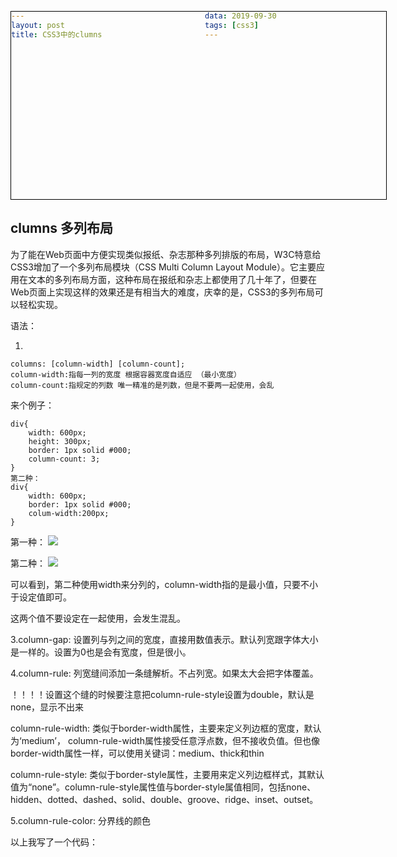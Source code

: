 ```yaml
---
layout: post
title: CSS3中的clumns
data: 2019-09-30
tags: [css3]
---
```


 
 ## clumns 多列布局

为了能在Web页面中方便实现类似报纸、杂志那种多列排版的布局，W3C特意给CSS3增加了一个多列布局模块（CSS Multi Column Layout Module）。它主要应用在文本的多列布局方面，这种布局在报纸和杂志上都使用了几十年了，但要在Web页面上实现这样的效果还是有相当大的难度，庆幸的是，CSS3的多列布局可以轻松实现。

语法：	

1.

    columns: [column-width] [column-count];
	column-width:指每一列的宽度 根据容器宽度自适应 （最小宽度） 
	column-count:指规定的列数 唯一精准的是列数，但是不要两一起使用，会乱

来个例子：
	
	div{
		width: 600px;
		height: 300px;
		border: 1px solid #000;
		column-count: 3;
	}
	第二种：
	div{
		width: 600px;
		border: 1px solid #000;
		colum-width:200px;
	}
		
第一种：
<img src="http://outu8mec9.bkt.clouddn.com/css17.PNG">

第二种：
<img src="http://outu8mec9.bkt.clouddn.com/css18.PNG">

可以看到，第二种使用width来分列的，column-width指的是最小值，只要不小于设定值即可。

这两个值不要设定在一起使用，会发生混乱。

3.column-gap: 设置列与列之间的宽度，直接用数值表示。默认列宽跟字体大小是一样的。设置为0也是会有宽度，但是很小。

4.column-rule: 列宽缝间添加一条缝解析。不占列宽。如果太大会把字体覆盖。

！！！！设置这个缝的时候要注意把column-rule-style设置为double，默认是none，显示不出来


column-rule-width: 类似于border-width属性，主要来定义列边框的宽度，默认为‘medium’， column-rule-width属性接受任意浮点数，但不接收负值。但也像border-width属性一样，可以使用关键词：medium、thick和thin

column-rule-style: 类似于border-style属性，主要用来定义列边框样式，其默认值为“none”。column-rule-style属性值与border-style属值相同，包括none、hidden、dotted、dashed、solid、double、groove、ridge、inset、outset。			  			

5.column-rule-color: 分界线的颜色

以上我写了一个代码：
		<style>
		div{
			width: 600px;
				height: 300px;
				border: 1px solid #000;
				column-width: 200px;
				column-rule-color:crimson;
				column-gap:20px;
				column-rule:yellow;
				column-rule-width:10px;
				column-rule-style:double
				
		}
			</style>
		</head>
		<body>
			<div>花花花花花花花花花花花花花花花花花花花花花花花花花花花花花花花花花花花花花花花花花花花花花花花花花花花</div>
		</body>

6.column-span: 1/all 

设置多列布局元素内的子元素，可以跨列，类似标题效果。即一个新闻标题要横跨所有内容列。注：此属性要在子元素上设置。例如：
	
	.newspaper{
		-moz-column-count:3; /* Firefox */
		-webkit-column-count:3; /* Safari and Chrome */
		column-count:3;
	}
	h2{
		-webkit-column-span:all; /* Chrome */
		column-span:all;
	}
	<div class="newspaper">
		<h2>成品油价格25日凌晨上调 汽柴油涨300、290元/吨</h2>省略新闻内容。。。。。。
	</div>

效果如图：

<img src="http://outu8mec9.bkt.clouddn.com/css.PNG">

## css hack 

首先介绍一下什么是css hack，由于不同厂商的浏览器，比如Internet Explorer,Safari,Mozilla Firefox,Chrome等，或者是同一厂商的浏览器的不同版本，如IE6和IE7，对CSS的解析认识不完全一样，因此会导致生成的页面效果不一样，得不到我们所需要的页面效果。 这个时候我们就需要针对不同的浏览器去写不同的CSS，让它能够同时兼容不同的浏览器，能在不同的浏览器中也能得到我们想要的页面效果。

那么，再讲这里涉及到的hack问题。

存在这么一种情况，看一下代码（内容省略）：

	<div class="aaa">内容省略</div>	
	div[class*="aaa"]{
		width:400px;
		height: 600px;
		column-width:200px;
	}

<img src="http://outu8mec9.bkt.clouddn.com/css19.PNG">

我们设定了200的列宽，但是因为列缝的存在，使得，在400的容器内装不下两列的文字，于是它就自动设定为一列的宽度，并沾满整个容器。

解决办法:

column-width = (width-(n-1)*font-size)/n  /*其中n大于或等于2;并且其他值为默认值

如当n为2 时 所设置的column-width 大于上面公式算出的值 那么 就会变成1列

（Opera下最好再减1个px，当然如果你是中文的话也最好这样做，减1-2px，至于为什么，我也说不清楚。） 

第二种情况就是这样的：
	
	div[class*="aaa"]{
		width: 400px;
		border: 1px solid #008000;
		-moz-column-width: 195px;
		-webkit-column-width: 195px;
		column-width: 195px;
		-moz-column-gap: 0;
		-webkit-column-gap: 0;
		column-gap: 0;
		-moz-column-rule: 0 none; 
		-webkit-column-rule: 0 none;
		column-rule: 0 none;			 
	 }

<img src="http://outu8mec9.bkt.clouddn.com/css20.PNG">

可以看出，文字部分为了填补gap的空隙，自动撑开到200px了。这个时候，解决方式还是需要通过计算，确定适合的值。

## 盒模型

在css中盒模型被分为两种，第一种是w3c的标准盒模型，另一种是IE6混杂模式的传统模型。他们都是对元素计算尺寸的模型。但他们的不同是计算的方式不同。

1.W3C标准盒模型

	element空间高度（盒子） = width + padding + border;
	width 为内容高度。即width不包括padding 和 border

2.IE6混杂模式盒模型

	内容高度 （盒子）= width - padding - border
	即 设置width的数值就是element 的空间高度，width包含padding 和border

这个时候，如果我们想将这两个盒子模型，一个用混杂模式，一个用标准模式，就需要用到一下这个方法了。

css3中有一个可以选择盒模型的属性。

	box-sizing : border-box/content-box

	content-box为W3C标准盒子
	border-box为IE6混杂模式的盒子

来个例子：
	
	div{
		width:100px;
		height:100px;
		padding: 10px;
		border: 10px solid #000;
	}
	div1{
		box-sizing:border-box;
	}
	div2{
		box-sizing:content-box;
	}
